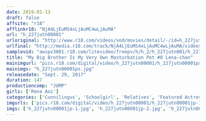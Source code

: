 ```yaml
---
date: 2019-01-13
draft: false
affsite: "r18"
afflinkr18: "NjA4LjEuMS4xLjAuMC4wLjAuMA"
url: "h_227jutn00001"
urloriginal: "http://www.r18.com/videos/vod/movies/detail/-/id=h_227jutn00001"
urlfinal: "http://media.r18.com/track/NjA4LjEuMS4xLjAuMC4wLjAuMA/videos/vod/movies/detail/-/id=h_227jutn00001"
samplevid: "awspv3001.r18.com/litevideo/freepv/h/h_2/h_227jutn001/h_227jutn001_dmb_w.mp4"
title: "My Big Brother Is My Very Own Masturbation Pet #8 Lena-chan"
mainimgurl: "pics.r18.com/digital/video/h_227jutn00001/h_227jutn00001ps.jpg"
mainimgs: "h_227jutn00001ps.jpg"
releasedate: "Sept. 29, 2017"
duration: 147
productioncomp: "JUMP"
girls: ['Rena Aoi']
categories: ['Cunnilingus', 'Schoolgirl', 'Relatives', 'Featured Actress', 'Sister', 'Creampie', 'Hi-Def']
imgurls: ['pics.r18.com/digital/video/h_227jutn00001/h_227jutn00001jp-1.jpg', 'pics.r18.com/digital/video/h_227jutn00001/h_227jutn00001jp-2.jpg', 'pics.r18.com/digital/video/h_227jutn00001/h_227jutn00001jp-3.jpg', 'pics.r18.com/digital/video/h_227jutn00001/h_227jutn00001jp-4.jpg', 'pics.r18.com/digital/video/h_227jutn00001/h_227jutn00001jp-5.jpg', 'pics.r18.com/digital/video/h_227jutn00001/h_227jutn00001jp-6.jpg', 'pics.r18.com/digital/video/h_227jutn00001/h_227jutn00001jp-7.jpg', 'pics.r18.com/digital/video/h_227jutn00001/h_227jutn00001jp-8.jpg', 'pics.r18.com/digital/video/h_227jutn00001/h_227jutn00001jp-9.jpg', 'pics.r18.com/digital/video/h_227jutn00001/h_227jutn00001jp-10.jpg', 'pics.r18.com/digital/video/h_227jutn00001/h_227jutn00001jp-11.jpg', 'pics.r18.com/digital/video/h_227jutn00001/h_227jutn00001jp-12.jpg', 'pics.r18.com/digital/video/h_227jutn00001/h_227jutn00001jp-13.jpg', 'pics.r18.com/digital/video/h_227jutn00001/h_227jutn00001jp-14.jpg', 'pics.r18.com/digital/video/h_227jutn00001/h_227jutn00001jp-15.jpg', 'pics.r18.com/digital/video/h_227jutn00001/h_227jutn00001jp-16.jpg', 'pics.r18.com/digital/video/h_227jutn00001/h_227jutn00001jp-17.jpg', 'pics.r18.com/digital/video/h_227jutn00001/h_227jutn00001jp-18.jpg', 'pics.r18.com/digital/video/h_227jutn00001/h_227jutn00001jp-19.jpg', 'pics.r18.com/digital/video/h_227jutn00001/h_227jutn00001jp-20.jpg']
imgs: ['h_227jutn00001jp-1.jpg', 'h_227jutn00001jp-2.jpg', 'h_227jutn00001jp-3.jpg', 'h_227jutn00001jp-4.jpg', 'h_227jutn00001jp-5.jpg', 'h_227jutn00001jp-6.jpg', 'h_227jutn00001jp-7.jpg', 'h_227jutn00001jp-8.jpg', 'h_227jutn00001jp-9.jpg', 'h_227jutn00001jp-10.jpg', 'h_227jutn00001jp-11.jpg', 'h_227jutn00001jp-12.jpg', 'h_227jutn00001jp-13.jpg', 'h_227jutn00001jp-14.jpg', 'h_227jutn00001jp-15.jpg', 'h_227jutn00001jp-16.jpg', 'h_227jutn00001jp-17.jpg', 'h_227jutn00001jp-18.jpg', 'h_227jutn00001jp-19.jpg', 'h_227jutn00001jp-20.jpg']
---
```

